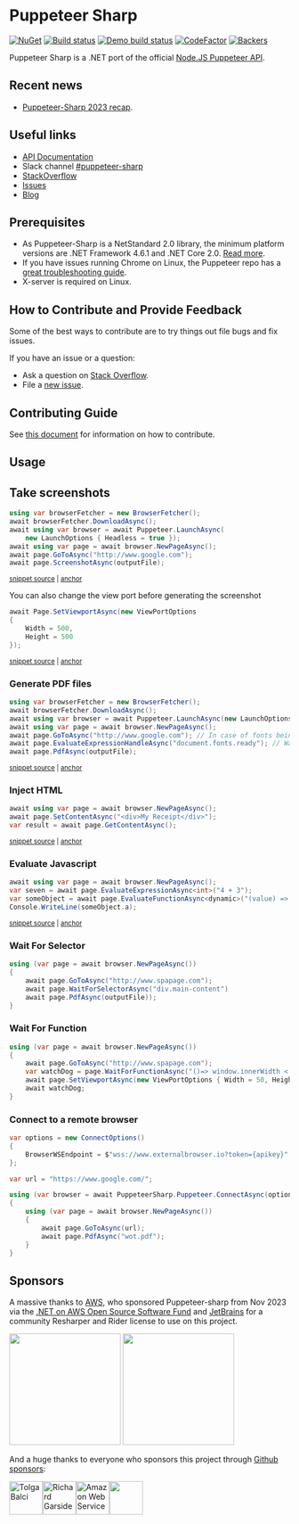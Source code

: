 # Puppeteer Sharp

[![NuGet](https://buildstats.info/nuget/PuppeteerSharp)][NugetUrl]
[![Build status](https://github.com/hardkoded/puppeteer-sharp/actions/workflows/dotnet.yml/badge.svg)][BuildUrl]
[![Demo build status](https://github.com/hardkoded/puppeteer-sharp/actions/workflows/demo.yml/badge.svg)][BuildDemoUrl]
[![CodeFactor](https://www.codefactor.io/repository/github/hardkoded/puppeteer-sharp/badge)][CodeFactorUrl]
[![Backers](https://opencollective.com/hardkoded-projects/backers/badge.svg)][Backers]

[NugetUrl]: https://www.nuget.org/packages/PuppeteerSharp/
[BuildUrl]: https://github.com/hardkoded/puppeteer-sharp/actions/workflows/dotnet.yml
[BuildDemoUrl]: https://github.com/hardkoded/puppeteer-sharp/actions/workflows/demo.yml
[CodeFactorUrl]: https://www.codefactor.io/repository/github/hardkoded/puppeteer-sharp
[Backers]: https://opencollective.com/hardkoded-projects

Puppeteer Sharp is a .NET port of the official [Node.JS Puppeteer API](https://github.com/puppeteer/puppeteer).

## Recent news

* [Puppeteer-Sharp 2023 recap](https://www.hardkoded.com/blog/puppeteer-sharp-2023-recap).

## Useful links

* [API Documentation](http://www.puppeteersharp.com/api/index.html)
* Slack channel [#puppeteer-sharp](https://www.hardkoded.com/goto/pptr-slack)
* [StackOverflow](https://stackoverflow.com/search?q=puppeteer-sharp)
* [Issues](https://github.com/hardkoded/puppeteer-sharp/issues?utf8=%E2%9C%93&q=is%3Aissue)
* [Blog](https://www.hardkoded.com/)

## Prerequisites

* As Puppeteer-Sharp is a NetStandard 2.0 library, the minimum platform versions are .NET Framework 4.6.1 and .NET Core 2.0. [Read more](https://docs.microsoft.com/en-us/dotnet/standard/net-standard).
* If you have issues running Chrome on Linux, the Puppeteer repo has a [great troubleshooting guide](https://github.com/puppeteer/puppeteer/blob/master/docs/troubleshooting.md).
* X-server is required on Linux.

## How to Contribute and Provide Feedback

Some of the best ways to contribute are to try things out file bugs and fix issues.

If you have an issue or a question:

* Ask a question on [Stack Overflow](https://stackoverflow.com/search?q=puppeteer-sharp).
* File a [new issue](https://github.com/hardkoded/puppeteer-sharp/issues/new).

## Contributing Guide

See [this document](https://github.com/hardkoded/puppeteer-sharp/blob/master/CONTRIBUTING.md) for information on how to contribute.

## Usage

## Take screenshots

<!-- snippet: ScreenshotAsync -->
<a id='snippet-screenshotasync'></a>
```cs
using var browserFetcher = new BrowserFetcher();
await browserFetcher.DownloadAsync();
await using var browser = await Puppeteer.LaunchAsync(
    new LaunchOptions { Headless = true });
await using var page = await browser.NewPageAsync();
await page.GoToAsync("http://www.google.com");
await page.ScreenshotAsync(outputFile);
```
<sup><a href='https://github.com/hardkoded/puppeteer-sharp/blob/master/lib/PuppeteerSharp.Tests/ScreenshotTests/PageScreenshotTests.cs#L53-L61' title='Snippet source file'>snippet source</a> | <a href='#snippet-screenshotasync' title='Start of snippet'>anchor</a></sup>
<!-- endSnippet -->

You can also change the view port before generating the screenshot

<!-- snippet: SetViewportAsync -->
<a id='snippet-setviewportasync'></a>
```cs
await Page.SetViewportAsync(new ViewPortOptions
{
    Width = 500,
    Height = 500
});
```
<sup><a href='https://github.com/hardkoded/puppeteer-sharp/blob/master/lib/PuppeteerSharp.Tests/ScreenshotTests/ElementHandleScreenshotTests.cs#L13-L19' title='Snippet source file'>snippet source</a> | <a href='#snippet-setviewportasync' title='Start of snippet'>anchor</a></sup>
<!-- endSnippet -->

### Generate PDF files

<!-- snippet: PdfAsync -->
<a id='snippet-pdfasync'></a>
```cs
using var browserFetcher = new BrowserFetcher();
await browserFetcher.DownloadAsync();
await using var browser = await Puppeteer.LaunchAsync(new LaunchOptions { Headless = true });
await using var page = await browser.NewPageAsync();
await page.GoToAsync("http://www.google.com"); // In case of fonts being loaded from a CDN, use WaitUntilNavigation.Networkidle0 as a second param.
await page.EvaluateExpressionHandleAsync("document.fonts.ready"); // Wait for fonts to be loaded. Omitting this might result in no text rendered in pdf.
await page.PdfAsync(outputFile);
```
<sup><a href='https://github.com/hardkoded/puppeteer-sharp/blob/master/lib/PuppeteerSharp.Tests/PageTests/PdfTests.cs#L23-L33' title='Snippet source file'>snippet source</a> | <a href='#snippet-pdfasync' title='Start of snippet'>anchor</a></sup>
<!-- endSnippet -->

### Inject HTML

<!-- snippet: SetContentAsync -->
<a id='snippet-setcontentasync'></a>
```cs
await using var page = await browser.NewPageAsync();
await page.SetContentAsync("<div>My Receipt</div>");
var result = await page.GetContentAsync();
```
<sup><a href='https://github.com/hardkoded/puppeteer-sharp/blob/master/lib/PuppeteerSharp.Tests/PageTests/SetContentTests.cs#L14-L20' title='Snippet source file'>snippet source</a> | <a href='#snippet-setcontentasync' title='Start of snippet'>anchor</a></sup>
<!-- endSnippet -->

### Evaluate Javascript

<!-- snippet: Evaluate -->
<a id='snippet-evaluate'></a>
```cs
await using var page = await browser.NewPageAsync();
var seven = await page.EvaluateExpressionAsync<int>("4 + 3");
var someObject = await page.EvaluateFunctionAsync<dynamic>("(value) => ({a: value})", 5);
Console.WriteLine(someObject.a);
```
<sup><a href='https://github.com/hardkoded/puppeteer-sharp/blob/master/lib/PuppeteerSharp.Tests/QuerySelectorTests/ElementHandleQuerySelectorEvalTests.cs#L16-L21' title='Snippet source file'>snippet source</a> | <a href='#snippet-evaluate' title='Start of snippet'>anchor</a></sup>
<!-- endSnippet -->

### Wait For Selector

```cs
using (var page = await browser.NewPageAsync())
{
    await page.GoToAsync("http://www.spapage.com");
    await page.WaitForSelectorAsync("div.main-content")
    await page.PdfAsync(outputFile));
}
```

### Wait For Function

```cs
using (var page = await browser.NewPageAsync())
{
    await page.GoToAsync("http://www.spapage.com");
    var watchDog = page.WaitForFunctionAsync("()=> window.innerWidth < 100");
    await page.SetViewportAsync(new ViewPortOptions { Width = 50, Height = 50 });
    await watchDog;
}
```

### Connect to a remote browser

```cs
var options = new ConnectOptions()
{
    BrowserWSEndpoint = $"wss://www.externalbrowser.io?token={apikey}"
};

var url = "https://www.google.com/";

using (var browser = await PuppeteerSharp.Puppeteer.ConnectAsync(options))
{
    using (var page = await browser.NewPageAsync())
    {
        await page.GoToAsync(url);
        await page.PdfAsync("wot.pdf");
    }
}
```

## Sponsors

A massive thanks to [AWS](https://github.com/aws), who sponsored Puppeteer-sharp from Nov 2023 via the [.NET on AWS Open Source Software Fund](https://github.com/aws/dotnet-foss) and [JetBrains](https://www.jetbrains.com/?from=PuppeteerSharp) for a community Resharper and Rider license to use on this project.

<div style="display:inline">
<img src="https://raw.githubusercontent.com/aaubry/YamlDotNet/master/Sponsors/aws-logo-small.png" width="200" height="200"/>
<img src="https://upload.wikimedia.org/wikipedia/en/thumb/0/08/JetBrains_beam_logo.svg/1200px-JetBrains_beam_logo.svg.png" width="200" height="200"/>
</div>

And a huge thanks to everyone who sponsors this project through [Github sponsors](https://github.com/sponsors/hardkoded):

<!-- sponsors --><a href="https://github.com/tolgabalci"><img src="https://github.com/tolgabalci.png" width="60px" alt="Tolga Balci" /></a><a href="https://github.com/nogginbox"><img src="https://github.com/nogginbox.png" width="60px" alt="Richard Garside" /></a><a href="https://github.com/aws"><img src="https://github.com/aws.png" width="60px" alt="Amazon Web Services" /></a><a href="https://github.com/mrdo23"><img src="https://github.com/mrdo23.png" width="60px" alt="" /></a><!-- sponsors -->


